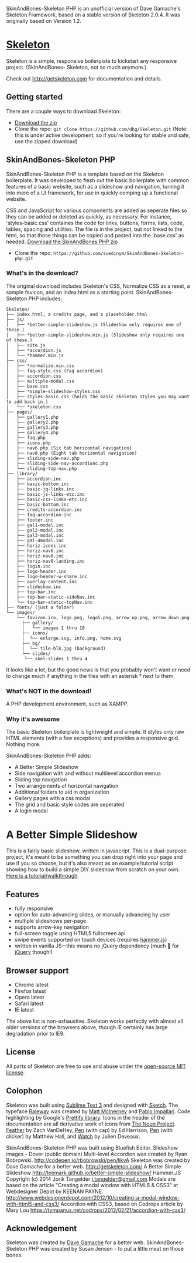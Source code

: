 SkinAndBones-Skeleton PHP  is an unofficial version of Dave Gamache's Skeleton Framework, based on a stable version of Skeleton 2.0.4. It was originally based on Version 1.2.

# [Skeleton](http://getskeleton.com)
Skeleton is a simple, responsive boilerplate to kickstart any responsive project. (SkinAndBones- Skeleton, not so much anymore.)

Check out <http://getskeleton.com> for documentation and details.

## Getting started

There are a couple ways to download Skeleton:
- [Download the zip](https://github.com/dhg/Skeleton/releases/download/2.0.4/Skeleton-2.0.4.zip)
- Clone the repo: `git clone https://github.com/dhg/Skeleton.git` (Note: this is under active development, so if you're looking for stable and safe, use the zipped download)

## SkinAndBones-Skeleton PHP
SkinAndBones-Skeleton PHP is a template based on the Skeleton boilerplate. It was developed to flesh out the basic boilerplate with common features of a basic website, such as a slideshow and navigation, turning it into more of a UI framework, for use in quickly comping up a functional website.

CSS and JavaScript for various components are added as seperate files so they can be added or deleted as quickly, as necessary. For instance, 'styles-basic.css' containes the code for links, buttons, forms, lists, code, tables, spacing and utilities. The file is in the project, but not linked to the html, so that those things can be copied and pasted into the 'base.css' as needed. 
[Download the  SkinAndBones PHP zip](https://github.com/suedinym/SkinAndBones-Skeleton-php/archive/master.zip)
- Clone the repo: `https://github.com/suedinym/SkinAndBones-Skeleton-php.git`

### What's in the download?

The original download includes Skeleton's CSS, Normalize CSS as a reset, a sample favicon, and an index.html as a starting point. SkinAndBones-Skeleton PHP includes:

```
Skeleton/
├── index.html, a credits page, and a placeholder.html
├── js/
│   ├── *better-simple-slideshow.js (Slideshow only requires one of these.)
│   ├── *better-simple-slideshow.min.js (Slideshow only requires one of these.)
│   ├── site.js
│   ├── *accordion.js
│   └── *hammer.min.js
├── css/
│   ├── *normalize.min.css
│   ├── faq-style.css (Faq accordion)
│   ├── accordion.css
│   ├── multiple-modal.css
│   ├── base.css
│   ├── *simple-slideshow-styles.css
│   ├── styles-basic.css (holds the basic skeleton styles you may want to add back in.)
│   └── *skeleton.css
├── pages/
│   ├── gallery1.php
│   ├── gallery2.php
│   ├── gallery3.php
│   ├── gallery4.php
│   ├── faq.php
│   ├── icons.php
│   ├── nav6.php (Six tab horizontal navigation)
│   ├── nav8.php (Eight tab horizontal navigation)
│   ├── sliding-side-nav.php
│   ├── sliding-side-nav-accordionc.php
│   └── sliding-top-nav.php
├── library/
│   ├── accordion.inc
│   ├── basic-bottom.inc
│   ├── basic-jq-links.inc
│   ├── basic-js-links-etc.inc
│   ├── basic-css-links-etc.inc
│   ├── basic-bottom.inc
│   ├── credits-accordion.inc
│   ├── faq-accordion-inc
│   ├── footer.inc
│   ├── gal1-modal.inc
│   ├── gal2-modal.inc
│   ├── gal3-modal.inc
│   ├── gal-4modal.inc
│   ├── horiz-icons.inc
│   ├── horiz-nav6.inc
│   ├── horiz-nav8.inc
│   ├── horiz-nav6-landing.inc
│   ├── login.inc
│   ├── logo-header.inc
│   ├── logo-header-w-share.inc
│   ├── overlay-content.inc
│   ├── slideshow.inc
│   ├── top-bar.inc
│   ├── top-bar-static-sideNav.inc
│   └── top-bar-static-topNav.inc
├── fonts/ (just a folder)
└── images/
    └── favicon.ico, logo.png, logo5.png, arrow_up.png, arrow_down.png
      ├── gallery/
      │   └── images 1 thru 10
      ├── icons/
      |  └── enlarge.svg, info.png, home.svg
      ├── bg/
      |  └── tile-blk.jpg (background)
      └── slides/
       └── skel-slides 1 thru 4

```

It looks like a lot, but the good news is that you probably won't want or need to change much if anything in the files with an asterisk * next to them.

### What's NOT in the download!

A PHP development environment, such as XAMPP. 

### Why it's awesome

The basic Skeleton boilerplate is lightweight and simple. It styles only raw HTML elements (with a few exceptions) and provides a responsive grid. Nothing more.

SkinAndBones-Skeleton PHP adds:
- A Better Simple Slideshow
- Side navigation with and without multilevel accordion menus
- Sliding top navigation
- Two arrangements of horizontal navigation
- Additional folders to aid in organization
- Gallery pages with a css modal
- The grid and basic style codes are seperated
- A login modal

# A Better Simple Slideshow
This is a fairly basic slideshow, written in javascript. This is a dual-purpose project, it's meant to be something you can drop right into your page and use if you so choose, but it's also meant as an example/tutorial script showing how to build a simple DIY slideshow from scratch on your own. [Here is a tutorial/walkthrough](http://themarklee.com/2014/10/05/better-simple-slideshow/).

## Features
* fully responsive
* option for auto-advancing slides, or manually advancing by user
* multiple slideshows per-page
* supports arrow-key navigation
* full-screen toggle using HTML5 fullscreen api
* swipe events supported on touch devices (requires [hammer.js](https://github.com/hammerjs/hammer.js))
* written in vanilla JS--this means no jQuery dependency (much :sparkling_heart: for [jQuery](https://github.com/jquery/jquery) though!)

## Browser support

- Chrome latest
- Firefox latest
- Opera latest
- Safari latest
- IE latest

The above list is non-exhaustive. Skeleton works perfectly with almost all older versions of the browsers above, though IE certainly has large degradation prior to IE9.

## License

All parts of Skeleton are free to use and abuse under the [open-source MIT license](https://github.com/dhg/Skeleton/blob/master/LICENSE.md).


## Colophon

Skeleton was built using [Sublime Text 3](http://www.sublimetext.com/3) and designed with [Sketch](http://bohemiancoding.com/sketch). The typeface [Raleway](http://www.google.com/fonts/specimen/Raleway) was created by [Matt McInerney](http://matt.cc/) and [Pablo Impallari](http://www.impallari.com/). Code highlighting by Google's [Prettify library](https://code.google.com/p/google-code-prettify/). Icons in the header of the documentation are all derivative work of icons from [The Noun Project](http://thenounproject.com). [Feather](http://thenounproject.com/term/feather/22073) by Zach VanDeHey, [Pen](http://thenounproject.com/term/pen/21163) (with cap) by Ed Harrison, [Pen](http://thenounproject.com/term/pen/32847) (with clicker) by Matthew Hall, and [Watch](http://thenounproject.com/term/watch/48015) by Julien Deveaux.

SkinAndBones-Skeleton PHP was built using Bluefish Editor. 
Slideshow images - Dover (public domain)
Multi-level Accordion was created by Ryan Bobrowski. http://codepen.io/rbobrowski/pen/likvA
Skeleton was created by Dave Gamache for a better web. http://getskeleton.com/
A Better Simple Slideshow http://leemark.github.io/better-simple-slideshow/
Hammer.JS Copyright (c) 2014 Jorik Tangelder <j.tangelder@gmail.com>
Modals are based on the article "Creating a modal window with HTML5 & CSS3" at Webdesigner Depot by KEENAN PAYNE. http://www.webdesignerdepot.com/2012/10/creating-a-modal-window-with-html5-and-css3/
Accordion with CSS3, based on Codrops article by Mary Lou https://tympanus.net/codrops/2012/02/21/accordion-with-css3/

## Acknowledgement
Skeleton was created by [Dave Gamache](https://twitter.com/dhg) for a better web.
SkinAndBones-Skeleton PHP was created by Susan Jensen - to put a little meat on those bones.
